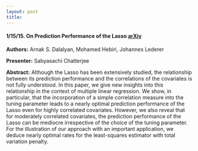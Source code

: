 ```yaml
---
layout: post
title: 
---
```


#### 1/15/15. On Prediction Performance of the Lasso [arXiv](http://arxiv.org/abs/1402.1700)
**Authors:** Arnak S. Dalalyan, Mohamed Hebiri, Johannes Lederer

**Presenter:** Sabyasachi Chatterjee

**Abstract:** Although the Lasso has been extensively studied, the relationship between its prediction performance and the correlations of the covariates is not fully understood. In this paper, we give new insights into this relationship in the context of multiple linear regression. We show, in particular, that the incorporation of a simple correlation measure into the tuning parameter leads to a nearly optimal prediction performance of the Lasso even for highly correlated covariates. However, we also reveal that for moderately correlated covariates, the prediction performance of the Lasso can be mediocre irrespective of the choice of the tuning parameter. For the illustration of our approach with an important application, we deduce nearly optimal rates for the least-squares estimator with total variation penalty.
